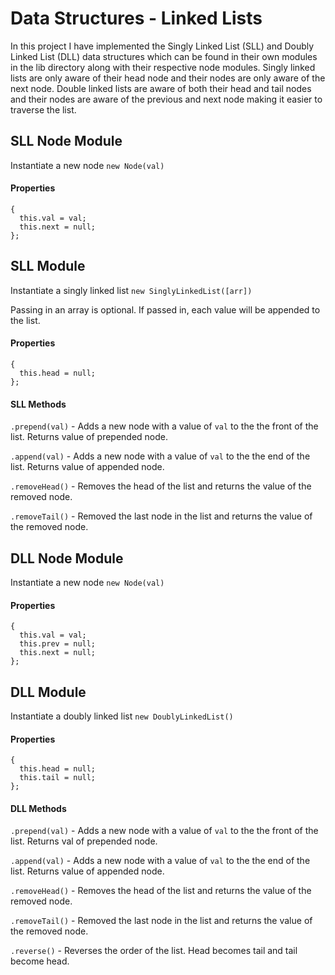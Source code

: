 # Data Structures - Linked Lists

In this project I have implemented the Singly Linked List (SLL) and Doubly Linked List (DLL) data structures which can be found in their own modules in the lib directory along with their respective node modules. Singly linked lists are only aware of their head node and their nodes are only aware of the next node. Double linked lists are aware of both their head and tail nodes and their nodes are aware of the previous and next node making it easier to traverse the list.

## SLL Node Module

Instantiate a new node `new Node(val)`

#### Properties

```
{
  this.val = val;
  this.next = null;
};
```

## SLL Module

Instantiate a singly linked list ```new SinglyLinkedList([arr])```

Passing in an array is optional. If passed in, each value will be appended to the list.

#### Properties

```
{
  this.head = null;
};
```

#### SLL Methods

`.prepend(val)` - Adds a new node with a value of `val` to the the front of the list. Returns value of prepended node.

`.append(val)` - Adds a new node with a value of `val` to the the end of the list. Returns value of appended node.

`.removeHead()` - Removes the head of the list and returns the value of the removed node.

`.removeTail()` - Removed the last node in the list and returns the value of the removed node.

## DLL Node Module

Instantiate a new node `new Node(val)`

#### Properties

```
{
  this.val = val;
  this.prev = null;
  this.next = null;
};
```

## DLL Module

Instantiate a doubly linked list ```new DoublyLinkedList()```

#### Properties

```
{
  this.head = null;
  this.tail = null;
};
```

#### DLL Methods

`.prepend(val)` - Adds a new node with a value of `val` to the the front of the list. Returns val of prepended node.

`.append(val)` - Adds a new node with a value of `val` to the the end of the list. Returns value of appended node.

`.removeHead()` - Removes the head of the list and returns the value of the removed node.

`.removeTail()` - Removed the last node in the list and returns the value of the removed node.

`.reverse()` - Reverses the order of the list. Head becomes tail and tail become head.
